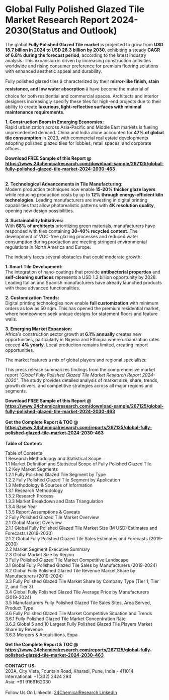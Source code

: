 <h1>Global Fully Polished Glazed Tile Market Research Report 2024-2030(Status and Outlook)</h1><p>The global <strong>Fully Polished Glazed Tile market</strong> is projected to grow from <strong>USD 18.7 billion in 2024 to USD 28.3 billion by 2030</strong>, exhibiting a steady <strong>CAGR of 6.8% during the forecast period</strong>, according to the latest industry analysis. This expansion is driven by increasing construction activities worldwide and rising consumer preference for premium flooring solutions with enhanced aesthetic appeal and durability.</p><p>Fully polished glazed tiles â characterized by their <strong>mirror-like finish, stain resistance, and low water absorption</strong> â have become the material of choice for both residential and commercial spaces. Architects and interior designers increasingly specify these tiles for high-end projects due to their ability to create <strong>luxurious, light-reflective surfaces with minimal maintenance requirements</strong>.</p><p><strong>1. Construction Boom in Emerging Economies:</strong><br>
Rapid urbanization across Asia-Pacific and Middle East markets is fueling unprecedented demand. China and India alone accounted for <strong>47% of global tile consumption</strong> in 2023, with commercial real estate developments adopting polished glazed tiles for lobbies, retail spaces, and corporate offices.</p><div><b>Download FREE Sample of this Report @ 
            <a href="https://www.24chemicalresearch.com/download-sample/267125/global-fully-polished-glazed-tile-market-2024-2030-463">
            https://www.24chemicalresearch.com/download-sample/267125/global-fully-polished-glazed-tile-market-2024-2030-463</a></b></div><br><p><strong>2. Technological Advancements in Tile Manufacturing:</strong><br>
Modern production techniques now enable <strong>15-20% thicker glaze layers</strong> while reducing production costs by up to <strong>12% through energy-efficient kiln technologies</strong>. Leading manufacturers are investing in digital printing capabilities that allow photorealistic patterns with <strong>4K resolution quality</strong>, opening new design possibilities.</p><p><strong>3. Sustainability Initiatives:</strong><br>
With <strong>68% of architects</strong> prioritizing green materials, manufacturers have responded with tiles containing <strong>30-40% recycled content</strong>. The development of VOC-free glazing processes and reduced water consumption during production are meeting stringent environmental regulations in North America and Europe.</p><p>The industry faces several obstacles that could moderate growth:</p><p><strong>1. Smart Tile Development:</strong><br>
The integration of nano-coatings that provide <strong>antibacterial properties</strong> and <strong>self-cleaning surfaces</strong> represents a USD 1.2 billion opportunity by 2028. Leading Italian and Spanish manufacturers have already launched products with these advanced functionalities.</p><p><strong>2. Customization Trends:</strong><br>
Digital printing technologies now enable <strong>full customization</strong> with minimum orders as low as 50 sqm. This has opened the premium residential market, where homeowners seek unique designs for statement floors and feature walls.</p><p><strong>3. Emerging Market Expansion:</strong><br>
Africa's construction sector growth at <strong>6.1% annually</strong> creates new opportunities, particularly in Nigeria and Ethiopia where urbanization rates exceed <strong>4% yearly</strong>. Local production remains limited, creating import opportunities.</p><p>The market features a mix of global players and regional specialists:</p><p>This press release summarizes findings from the comprehensive market report <em>"Global Fully Polished Glazed Tile Market Research Report 2024-2030"</em>. The study provides detailed analysis of market size, share, trends, growth drivers, and competitive strategies across all major regions and segments.</p><div><b>Download FREE Sample of this Report @ 
            <a href="https://www.24chemicalresearch.com/download-sample/267125/global-fully-polished-glazed-tile-market-2024-2030-463">
            https://www.24chemicalresearch.com/download-sample/267125/global-fully-polished-glazed-tile-market-2024-2030-463</a></b></div><br><div><b>Get the Complete Report & TOC @ 
            <a href="https://www.24chemicalresearch.com/reports/267125/global-fully-polished-glazed-tile-market-2024-2030-463">
            https://www.24chemicalresearch.com/reports/267125/global-fully-polished-glazed-tile-market-2024-2030-463</a></b></div><br>
            <b>Table of Content:</b><p>Table of Contents<br />
1 Research Methodology and Statistical Scope<br />
1.1 Market Definition and Statistical Scope of Fully Polished Glazed Tile<br />
1.2 Key Market Segments<br />
1.2.1 Fully Polished Glazed Tile Segment by Type<br />
1.2.2 Fully Polished Glazed Tile Segment by Application<br />
1.3 Methodology & Sources of Information<br />
1.3.1 Research Methodology<br />
1.3.2 Research Process<br />
1.3.3 Market Breakdown and Data Triangulation<br />
1.3.4 Base Year<br />
1.3.5 Report Assumptions & Caveats<br />
2 Fully Polished Glazed Tile Market Overview<br />
2.1 Global Market Overview<br />
2.1.1 Global Fully Polished Glazed Tile Market Size (M USD) Estimates and Forecasts (2019-2030)<br />
2.1.2 Global Fully Polished Glazed Tile Sales Estimates and Forecasts (2019-2030)<br />
2.2 Market Segment Executive Summary<br />
2.3 Global Market Size by Region<br />
3 Fully Polished Glazed Tile Market Competitive Landscape<br />
3.1 Global Fully Polished Glazed Tile Sales by Manufacturers (2019-2024)<br />
3.2 Global Fully Polished Glazed Tile Revenue Market Share by Manufacturers (2019-2024)<br />
3.3 Fully Polished Glazed Tile Market Share by Company Type (Tier 1, Tier 2, and Tier 3)<br />
3.4 Global Fully Polished Glazed Tile Average Price by Manufacturers (2019-2024)<br />
3.5 Manufacturers Fully Polished Glazed Tile Sales Sites, Area Served, Product Type<br />
3.6 Fully Polished Glazed Tile Market Competitive Situation and Trends<br />
3.6.1 Fully Polished Glazed Tile Market Concentration Rate<br />
3.6.2 Global 5 and 10 Largest Fully Polished Glazed Tile Players Market Share by Revenue<br />
3.6.3 Mergers & Acquisitions, Expa</p><div><b>Get the Complete Report & TOC @ 
            <a href="https://www.24chemicalresearch.com/reports/267125/global-fully-polished-glazed-tile-market-2024-2030-463">
            https://www.24chemicalresearch.com/reports/267125/global-fully-polished-glazed-tile-market-2024-2030-463</a></b></div><br><b>CONTACT US:</b><br>
            203A, City Vista, Fountain Road, Kharadi, Pune, India - 411014<br>
            International: +1(332) 2424 294<br>
            Asia: +91 9169162030 <br><br>
            Follow Us On LinkedIn: <a href="https://www.linkedin.com/company/24chemicalresearch/">24ChemicalResearch LinkedIn</a>